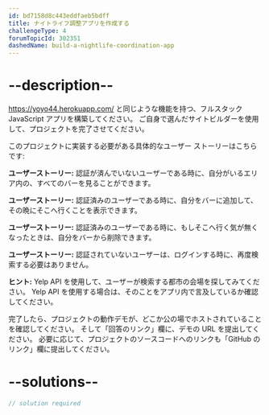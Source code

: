 ```yaml
---
id: bd7158d8c443eddfaeb5bdff
title: ナイトライフ調整アプリを作成する
challengeType: 4
forumTopicId: 302351
dashedName: build-a-nightlife-coordination-app
---
```


# --description--

<a href="https://yoyo44.herokuapp.com/" target="_blank" rel="noopener noreferrer nofollow">https://yoyo44.herokuapp.com/</a> と同じような機能を持つ、フルスタック JavaScript アプリを構築してください。 ご自身で選んだサイトビルダーを使用して、プロジェクトを完了させてください。

このプロジェクトに実装する必要がある具体的なユーザー ストーリーはこちらです:

**ユーザーストーリー:** 認証が済んでいないユーザーである時に、自分がいるエリア内の、すべてのバーを見ることができます。

**ユーザーストーリー:** 認証済みのユーザーである時に、自分をバーに追加して、その晩にそこへ行くことを表示できます。

**ユーザーストーリー:** 認証済みのユーザーである時に、もしそこへ行く気が無くなったときは、自分をバーから削除できます。

**ユーザーストーリー:** 認証されていないユーザーは、ログインする時に、再度検索する必要はありません。

**ヒント:** Yelp API を使用して、ユーザーが検索する都市の会場を探してみてください。 Yelp API を使用する場合は、そのことをアプリ内で言及しているか確認してください。

完了したら、プロジェクトの動作デモが、どこか公の場でホストされていることを確認してください。 そして「回答のリンク」欄に、デモの URL を提出してください。 必要に応じて、プロジェクトのソースコードへのリンクも「GitHub のリンク」欄に提出してください。

# --solutions--

```js
// solution required
```
